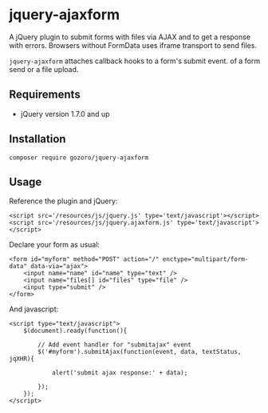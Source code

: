 
jquery-ajaxform
===============

 A jQuery plugin to submit forms with files via AJAX and to get a response with errors.
 Browsers without FormData uses iframe transport to send files.


`jquery-ajaxform` attaches callback hooks to a form's submit event.
of a form send or a file upload.

Requirements
------------

+ jQuery version 1.7.0 and up


Installation
------------

```
composer require gozoro/jquery-ajaxform
```


Usage
-----

Reference the plugin and jQuery:

	<script src='/resources/js/jquery.js' type='text/javascript'></script>
	<script src='/resources/js/jquery.ajaxform.js' type='text/javascript'></script>


Declare your form as usual:

	<form id="myform" method="POST" action="/" enctype="multipart/form-data" data-via="ajax">
		<input name="name" id="name" type="text" />
		<input name="files[] id="files" type="file" />
		<input type="submit" />
	</form>

And javascript:

	<script type="text/javascript">
		$(document).ready(function(){

			// Add event handler for "submitajax" event
			$('#myform').submitAjax(function(event, data, textStatus, jqXHR){

				alert('submit ajax response:' + data);

			});
		});
	</script>